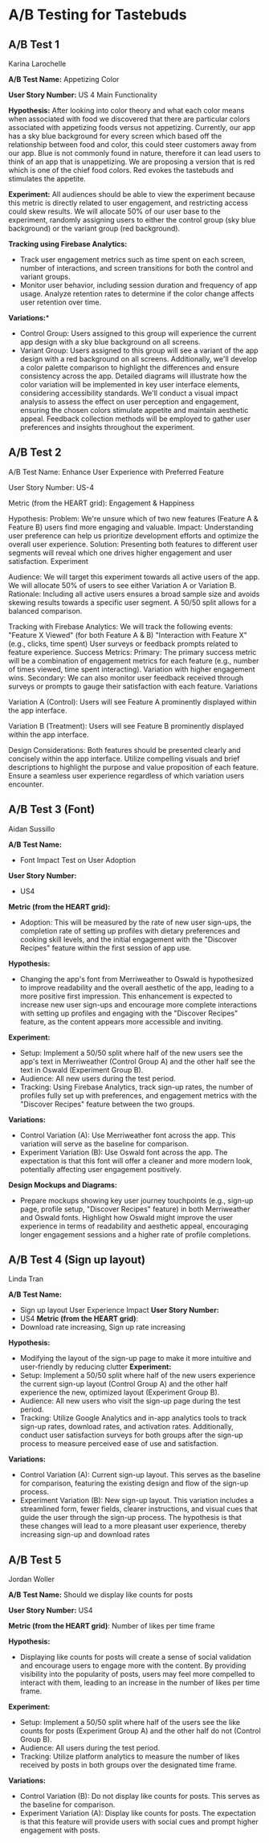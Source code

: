 # A/B Testing for Tastebuds

## A/B Test 1
Karina Larochelle

**A/B Test Name:** Appetizing Color

**User Story Number:** US 4 Main Functionality

**Hypothesis:** After looking into color theory and what each color means when associated with food we discovered that there are particular colors associated with appetizing foods versus not appetizing. Currently, our app has a sky blue background for every screen which based off the relationship between food and color, this could steer customers away from our app. Blue is not commonly found in nature, therefore it can lead users to think of an app that is unappetizing. We are proposing a version that is red which is one of the chief food colors. Red evokes the tastebuds and stimulates the appetite. 

**Experiment:** All audiences should be able to view the experiment because this metric is directly related to user engagement, and restricting access could skew results. We will allocate 50% of our user base to the experiment, randomly assigning users to either the control group (sky blue background) or the variant group (red background).

**Tracking using Firebase Analytics:**
* Track user engagement metrics such as time spent on each screen, number of interactions, and screen transitions for both the control and variant groups.
* Monitor user behavior, including session duration and frequency of app usage.
Analyze retention rates to determine if the color change affects user retention over time.

**Variations:*** 
* Control Group: Users assigned to this group will experience the current app design with a sky blue background on all screens.
* Variant Group: Users assigned to this group will see a variant of the app design with a red background on all screens.
Additionally, we'll develop a color palette comparison to highlight the differences and ensure consistency across the app. Detailed diagrams will illustrate how the color variation will be implemented in key user interface elements, considering accessibility standards. We'll conduct a visual impact analysis to assess the effect on user perception and engagement, ensuring the chosen colors stimulate appetite and maintain aesthetic appeal. Feedback collection methods will be employed to gather user preferences and insights throughout the experiment.

## A/B Test 2
A/B Test Name: Enhance User Experience with Preferred Feature

User Story Number: US-4

Metric (from the HEART grid): Engagement & Happiness

Hypothesis:
Problem: We're unsure which of two new features (Feature A & Feature B) users find more engaging and valuable.
Impact: Understanding user preference can help us prioritize development efforts and optimize the overall user experience.
Solution: Presenting both features to different user segments will reveal which one drives higher engagement and user satisfaction.
Experiment

Audience:
We will target this experiment towards all active users of the app.
We will allocate 50% of users to see either Variation A or Variation B.
Rationale:  Including all active users ensures a broad sample size and avoids skewing results towards a specific user segment.  A 50/50 split allows for a balanced comparison.

Tracking with Firebase Analytics:
We will track the following events:
"Feature X Viewed" (for both Feature A & B)
"Interaction with Feature X" (e.g., clicks, time spent)
User surveys or feedback prompts related to feature experience.
Success Metrics:
Primary: The primary success metric will be a combination of engagement metrics for each feature (e.g., number of times viewed, time spent interacting). Variation with higher engagement wins.
Secondary: We can also monitor user feedback received through surveys or prompts to gauge their satisfaction with each feature.
Variations

Variation A (Control): Users will see Feature A prominently displayed within the app interface.

Variation B (Treatment): Users will see Feature B prominently displayed within the app interface.

Design Considerations:
Both features should be presented clearly and concisely within the app interface. Utilize compelling visuals and brief descriptions to highlight the purpose and value proposition of each feature. Ensure a seamless user experience regardless of which variation users encounter.


## A/B Test 3 (Font)
Aidan Sussillo

**A/B Test Name:**  
- Font Impact Test on User Adoption

**User Story Number:**  
- US4

**Metric (from the HEART grid):**  
- Adoption: This will be measured by the rate of new user sign-ups, the completion rate of setting up profiles with dietary preferences and cooking skill levels, and the initial engagement with the "Discover Recipes" feature within the first session of app use.

**Hypothesis:**  
- Changing the app's font from Merriweather to Oswald is hypothesized to improve readability and the overall aesthetic of the app, leading to a more positive first impression. This enhancement is expected to increase new user sign-ups and encourage more complete interactions with setting up profiles and engaging with the "Discover Recipes" feature, as the content appears more accessible and inviting.

**Experiment:**  
- Setup: Implement a 50/50 split where half of the new users see the app's text in Merriweather (Control Group A) and the other half see the text in Oswald (Experiment Group B).
- Audience: All new users during the test period.
- Tracking: Using Firebase Analytics, track sign-up rates, the number of profiles fully set up with preferences, and engagement metrics with the "Discover Recipes" feature between the two groups.

**Variations:**  
- Control Variation (A): Use Merriweather font across the app. This variation will serve as the baseline for comparison.
- Experiment Variation (B): Use Oswald font across the app. The expectation is that this font will offer a cleaner and more modern look, potentially affecting user engagement positively.

**Design Mockups and Diagrams:**  
- Prepare mockups showing key user journey touchpoints (e.g., sign-up page, profile setup, "Discover Recipes" feature) in both Merriweather and Oswald fonts. Highlight how Oswald might improve the user experience in terms of readability and aesthetic appeal, encouraging longer engagement sessions and a higher rate of profile completions.



## A/B Test 4 (Sign up layout)
Linda Tran

**A/B Test Name:**
- Sign up layout User Experience Impact 
**User Story Number:**
- US4
**Metric (from the HEART grid)**:
- Download rate increasing, Sign up rate increasing

**Hypothesis:**
- Modifying the layout of the sign-up page to make it more intuitive and user-friendly by reducing clutter
**Experiment:**
- Setup: Implement a 50/50 split where half of the new users experience the current sign-up layout (Control Group A) and the other half experience the new, optimized layout (Experiment Group B).
- Audience: All new users who visit the sign-up page during the test period.
- Tracking: Utilize Google Analytics and in-app analytics tools to track sign-up rates, download rates, and activation rates. Additionally, conduct user satisfaction surveys for both groups after the sign-up process to measure perceived ease of use and satisfaction.

**Variations:**
- Control Variation (A): Current sign-up layout. This serves as the baseline for comparison, featuring the existing design and flow of the sign-up process.
- Experiment Variation (B): New sign-up layout. This variation includes a streamlined form, fewer fields, clearer instructions, and visual cues that guide the user through the sign-up process. The hypothesis is that these changes will lead to a more pleasant user experience, thereby increasing sign-up and download rates


## A/B Test 5
Jordan Woller <br>


**A/B Test Name:** Should we display like counts for posts

**User Story Number:**
US4

**Metric (from the HEART grid)**:  Number of likes per time frame

**Hypothesis:** 
- Displaying like counts for posts will create a sense of social validation and encourage users to engage more with the content. By providing visibility into the popularity of posts, users may feel more compelled to interact with them, leading to an increase in the number of likes per time frame.

**Experiment:**
- Setup: Implement a 50/50 split where half of the users see the like counts for posts (Experiment Group A) and the other half do not (Control Group B).
- Audience: All users during the test period.
- Tracking: Utilize platform analytics to measure the number of likes received by posts in both groups over the designated time frame.

**Variations:**
- Control Variation (B): Do not display like counts for posts. This serves as the baseline for comparison.
- Experiment Variation (A): Display like counts for posts. The expectation is that this feature will provide users with social cues and prompt higher engagement with posts.
